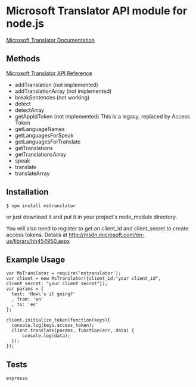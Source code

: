 # Microsoft Translator API module for node.js

  [Microsoft Translator Documentation](http://msdn.microsoft.com/en-us/library/dd576287.aspx)

## Methods

  [Microsoft Translator API Reference](http://msdn.microsoft.com/en-us/library/ff512404.aspx)

  * addTranslation (not implemented)
  * addTranslationArray (not implemented)
  * breakSentences (not working)
  * detect
  * detectArray
  * getAppIdToken (not implemented) This is a legacy, replaced by
    Access Token
  * getLanguageNames
  * getLanguagesForSpeak
  * getLanguagesForTranslate
  * getTranslations
  * getTranslationsArray
  * speak
  * translate
  * translateArray

## Installation

    $ npm install mstranslator

    
or just download it and put it in your project's node_module directory.

You will also need to register to get an client_id and client_secret to
create access tokens. Details at http://msdn.microsoft.com/en-us/library/hh454950.aspx

## Example Usage

    var MsTranslator = require('mstranslator');
    var client = new MsTranslator({client_id:"your client_id", client_secret: "your client secret"});
    var params = { 
      text: 'How\'s it going?'
      , from: 'en'
      , to: 'es'
    };
    
    client.initialize_token(function(keys){ 
      console.log(keys.access_token);
      client.translate(params, function(err, data) {
          console.log(data);
      });
    });
    


## Tests

    expresso
